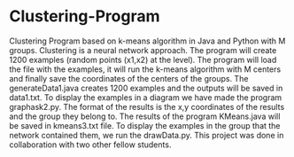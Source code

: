 # Clustering-Program
Clustering Program based on k-means algorithm in Java and Python with M groups.
Clustering is a neural network approach.
The program will create 1200 examples (random points (x1,x2) at the level).
The program will load the file with the examples, it will run the k-means algorithm 
with M centers and finally save the coordinates of the centers of the groups.
The generateData1.java creates 1200 examples and the outputs will be saved in data1.txt.
To display the examples in a diagram we have made the program graphask2.py.
The format of the results is the x,y coordinates of the results and the
group they belong to. The results of the program KMeans.java will be saved in kmeans3.txt file.
To display the examples in the group that the network contained them, we run the drawData.py.
This project was done in collaboration with two other fellow students.